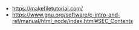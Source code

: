 - https://makefiletutorial.com/
- https://www.gnu.org/software/c-intro-and-ref/manual/html_node/index.html#SEC_Contents

